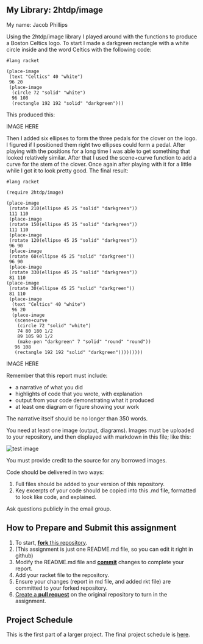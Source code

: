 ## My Library: 2htdp/image
My name: Jacob Phillips

Using the 2htdp/image library I played around with the functions to produce a Boston Celtics logo. To start I made a darkgreen rectangle with a white circle inside and the word Celtics with the following code:
```
#lang racket

(place-image
 (text "Celtics" 40 "white")
 96 20
 (place-image
  (circle 72 "solid" "white")
  96 108
  (rectangle 192 192 "solid" "darkgreen")))
```
This produced this:

IMAGE HERE

Then I added six ellipses to form the three pedals for the clover on the logo. I figured if I positioned them right two ellipses could form a pedal. After playing with the positions for a long time I was able to get something that looked relatively similar. After that I used the scene+curve function to add a curve for the stem of the clover. Once again after playing with it for a little while I got it to look pretty good.
The final result:

```
#lang racket

(require 2htdp/image)

(place-image
 (rotate 210(ellipse 45 25 "solid" "darkgreen"))
 111 110
 (place-image
 (rotate 150(ellipse 45 25 "solid" "darkgreen"))
 111 110
 (place-image
 (rotate 120(ellipse 45 25 "solid" "darkgreen"))
 96 90
 (place-image
 (rotate 60(ellipse 45 25 "solid" "darkgreen"))
 96 90
 (place-image
 (rotate 330(ellipse 45 25 "solid" "darkgreen"))
 81 110
(place-image
 (rotate 30(ellipse 45 25 "solid" "darkgreen"))
 81 110
 (place-image
  (text "Celtics" 40 "white")
  96 20
  (place-image
   (scene+curve
    (circle 72 "solid" "white")
    74 80 180 1/2
    89 105 90 1/2
    (make-pen "darkgreen" 7 "solid" "round" "round"))
   96 108
   (rectangle 192 192 "solid" "darkgreen")))))))))
```

IMAGE HERE

Remember that this report must include:

* a narrative of what you did
* highlights of code that you wrote, with explanation
* output from your code demonstrating what it produced
* at least one diagram or figure showing your work


The narrative itself should be no longer than 350 words. 

You need at least one image (output, diagrams). Images must be uploaded to your repository, and then displayed with markdown in this file; like this:

![test image](/testimage.png?raw=true "test image")

You must provide credit to the source for any borrowed images.

Code should be delivered in two ways:

1. Full files should be added to your version of this repository.
1. Key excerpts of your code should be copied into this .md file, formatted to look like code, and explained.

Ask questions publicly in the email group.

## How to Prepare and Submit this assignment

1. To start, [**fork** this repository][forking]. 
  2. (This assignment is just one README.md file, so you can edit it right in github)
1. Modify the README.md file and [**commit**][ref-commit] changes to complete your report.
1. Add your racket file to the repository. 
1. Ensure your changes (report in md file, and added rkt file) are committed to your forked repository.
1. [Create a **pull request**][pull-request] on the original repository to turn in the assignment.

## Project Schedule
This is the first part of a larger project. The final project schedule is [here][schedule].

<!-- Links -->
[schedule]: https://github.com/oplS17projects/FP-Schedule
[markdown]: https://help.github.com/articles/markdown-basics/
[forking]: https://guides.github.com/activities/forking/
[ref-clone]: http://gitref.org/creating/#clone
[ref-commit]: http://gitref.org/basic/#commit
[ref-push]: http://gitref.org/remotes/#push
[pull-request]: https://help.github.com/articles/creating-a-pull-request

